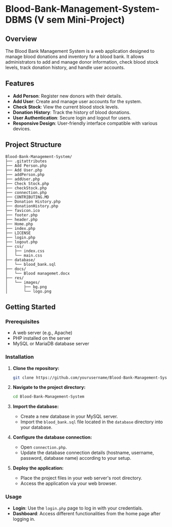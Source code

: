 # Blood-Bank-Management-System-DBMS (V sem Mini-Project)

## Overview

The Blood Bank Management System is a web application designed to manage blood donations and inventory for a blood bank. It allows administrators to add and manage donor information, check blood stock levels, track donation history, and handle user accounts.

## Features

- **Add Person**: Register new donors with their details.
- **Add User**: Create and manage user accounts for the system.
- **Check Stock**: View the current blood stock levels.
- **Donation History**: Track the history of blood donations.
- **User Authentication**: Secure login and logout for users.
- **Responsive Design**: User-friendly interface compatible with various devices.

## Project Structure

```
Blood-Bank-Management-System/
├── .gitattributes
├── Add Person.php
├── Add User.php
├── addPerson.php
├── addUser.php
├── Check Stock.php
├── checkStock.php
├── connection.php
├── CONTRIBUTING.MD
├── Donation History.php
├── donationHistory.php
├── favicon.ico
├── footer.php
├── header.php
├── Home.php
├── index.php
├── LICENSE
├── login.php
├── logout.php
├── css/
│   ├── index.css
│   └── main.css
├── database/
│   └── blood_bank.sql
├── docs/
│   └── Blood managemet.docx
├── res/
│   └── images/
│       ├── bg.png
│       └── logo.png
```

## Getting Started

### Prerequisites

- A web server (e.g., Apache)
- PHP installed on the server
- MySQL or MariaDB database server

### Installation

1. **Clone the repository:**
   ```bash
   git clone https://github.com/yourusername/Blood-Bank-Management-System.git
   ```

2. **Navigate to the project directory:**
   ```bash
   cd Blood-Bank-Management-System
   ```

3. **Import the database:**
   - Create a new database in your MySQL server.
   - Import the `blood_bank.sql` file located in the `database` directory into your database.
   
4. **Configure the database connection:**
   - Open `connection.php`.
   - Update the database connection details (hostname, username, password, database name) according to your setup.

5. **Deploy the application:**
   - Place the project files in your web server's root directory.
   - Access the application via your web browser.

### Usage

- **Login**: Use the `login.php` page to log in with your credentials.
- **Dashboard**: Access different functionalities from the home page after logging in.


